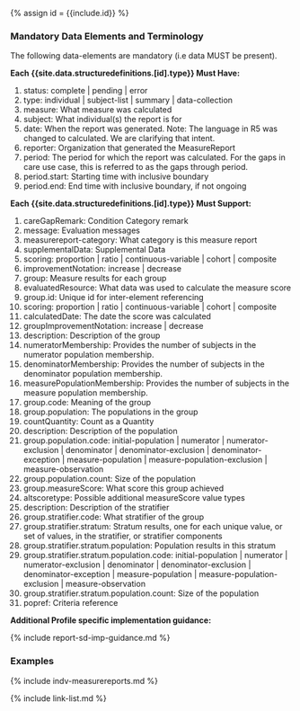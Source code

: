 {% assign id = {{include.id}} %}
<!--Begin Generated Intro Tag (DO NOT REMOVE)-->
### Mandatory Data Elements and Terminology
The following data-elements are mandatory (i.e data MUST be present).

**Each {{site.data.structuredefinitions.[id].type}} Must Have:**
1. status: complete \| pending \| error
2. type: individual \| subject-list \| summary \| data-collection
3. measure: What measure was calculated
4. subject: What individual(s) the report is for
5. date: When the report was generated. Note: The language in R5 was changed to calculated.  We are clarifying that intent.
6. reporter: Organization that generated the MeasureReport
7. period: The period for which the report was calculated. For the gaps in care use case, this is referred to as the gaps through period.
8. period.start: Starting time with inclusive boundary
9. period.end: End time with inclusive boundary, if not ongoing

**Each {{site.data.structuredefinitions.[id].type}} Must Support:**
1. careGapRemark: Condition Category remark
2. message: Evaluation messages
3. measurereport-category: What category is this measure report
4. supplementalData: Supplemental Data
5. scoring: proportion \| ratio \| continuous-variable \| cohort \| composite
6. improvementNotation: increase \| decrease
7. group: Measure results for each group
8. evaluatedResource: What data was used to calculate the measure score
9. group.id: Unique id for inter-element referencing
10. scoring: proportion \| ratio \| continuous-variable \| cohort \| composite
11. calculatedDate: The date the score was calculated
12. groupImprovementNotation: increase \| decrease
13. description: Description of the group
14. numeratorMembership: Provides the number of subjects in the numerator population membership.
15. denominatorMembership: Provides the number of subjects in the denominator population membership.
16. measurePopulationMembership: Provides the number of subjects in the measure population membership.
17. group.code: Meaning of the group
18. group.population: The populations in the group
19. countQuantity: Count as a Quantity
20. description: Description of the population
21. group.population.code: initial-population \| numerator \| numerator-exclusion \| denominator \| denominator-exclusion \| denominator-exception \| measure-population \| measure-population-exclusion \| measure-observation
22. group.population.count: Size of the population
23. group.measureScore: What score this group achieved
24. altscoretype: Possible additional measureScore value types
25. description: Description of the stratifier
26. group.stratifier.code: What stratifier of the group
27. group.stratifier.stratum: Stratum results, one for each unique value, or set of values, in the stratifier, or stratifier components
28. group.stratifier.stratum.population: Population results in this stratum
29. group.stratifier.stratum.population.code: initial-population \| numerator \| numerator-exclusion \| denominator \| denominator-exclusion \| denominator-exception \| measure-population \| measure-population-exclusion \| measure-observation
30. group.stratifier.stratum.population.count: Size of the population
31. popref: Criteria reference

<!--End Generated Intro (DO NOT REMOVE)-->



**Additional Profile specific implementation guidance:**

{% include report-sd-imp-guidance.md %}

### Examples

{% include indv-measurereports.md %}

{% include link-list.md %}
